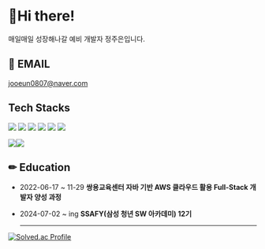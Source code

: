 # 🐥Hi there!

매일매일 성장해나갈 예비 개발자 정주은입니다.  







<!--
**jooeonjeong/jooeonjeong** is a ✨ _special_ ✨ repository because its `README.md` (this file) appears on your GitHub profile.

Here are some ideas to get you started:

🔭 I’m currently working on ...
🌱 I’m currently learning ...
👯 I’m looking to collaborate on ...
🤔 I’m looking for help with ...
💬 Ask me about ...
📫 How to reach me: ...
😄 Pronouns: ...
⚡ Fun fact: ...
!-->

## 📩 EMAIL
jooeun0807@naver.com

## Tech Stacks
<img src="https://img.shields.io/badge/html5-E34F26?style=for-the-badge&logo=html5&logoColor=white"/> <img src="https://img.shields.io/badge/css-1572B6?style=for-the-badge&logo=css3&logoColor=white"/> <img src="https://img.shields.io/badge/javascript-F7DF1E?style=for-the-badge&logo=javascript&logoColor=black"/>
<img src="https://img.shields.io/badge/Python-3776AB?style=for-the-badge&logo=Python&logoColor=white">
<img src="https://img.shields.io/badge/Django-092E20?style=for-the-badge&logo=django&logoColor=white">
<img src="https://img.shields.io/badge/github-181717?style=for-the-badge&logo=github&logoColor=white"/>

<img src="https://img.shields.io/badge/Java-ED8B00?style=for-the-badge&logo=openjdk&logoColor=white"/><img src="https://img.shields.io/badge/jQuery-0769AD?style=for-the-badge&logo=jquery&logoColor=white"/>


## ✏ Education
- 2022-06-17 ~ 11-29 **쌍용교육센터 자바 기반 AWS 클라우드 활용 Full-Stack 개발자 양성 과정**
- 2024-07-02 ~ ing **SSAFY(삼성 청년 SW 아카데미) 12기**

  ---

[![Solved.ac Profile](http://mazassumnida.wtf/api/generate_badge?boj=august2017)](https://solved.ac/august2017)<br/> 

​
​
